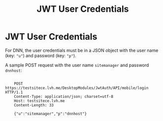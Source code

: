 ﻿---
uid: administrators-jwt-user-credentials
locale: en
title: JWT User Credentials
dnnversion: 09.02.00
related-topics: 
---

# JWT User Credentials

For DNN, the user credentials must be in a JSON object with the user name (key: `"u"`) and password (key: `"p"`).

A sample POST request with the user name `sitemanager` and password `dnnhost`:

```

    POST https://testsitece.lvh.me/DesktopModules/JwtAuth/API/mobile/login HTTP/1.1
    Content-Type: application/json; charset=utf-8
    Host: testsitece.lvh.me
    Content-Length: 33

    {"u":"sitemanager","p":"dnnhost"}

```
